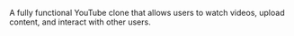 A fully functional YouTube clone that allows users to watch videos, upload content, and interact with other users.